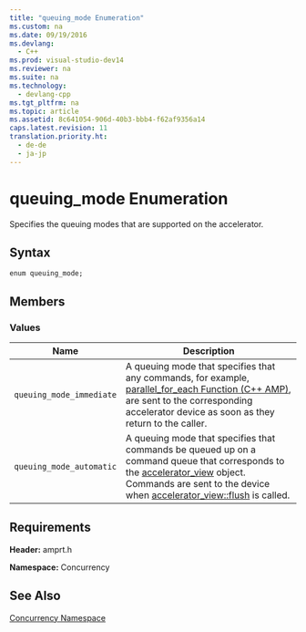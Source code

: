 ```yaml
---
title: "queuing_mode Enumeration"
ms.custom: na
ms.date: 09/19/2016
ms.devlang: 
  - C++
ms.prod: visual-studio-dev14
ms.reviewer: na
ms.suite: na
ms.technology: 
  - devlang-cpp
ms.tgt_pltfrm: na
ms.topic: article
ms.assetid: 8c641054-906d-40b3-bbb4-f62af9356a14
caps.latest.revision: 11
translation.priority.ht: 
  - de-de
  - ja-jp
---
```

# queuing_mode Enumeration
Specifies the queuing modes that are supported on the accelerator.  
  
## Syntax  
  
```  
enum queuing_mode;  
```  
  
## Members  
  
### Values  
  
|Name|Description|  
|----------|-----------------|  
|`queuing_mode_immediate`|A queuing mode that specifies that any commands, for example, [parallel_for_each Function (C++ AMP)](../vs140/parallel_for_each-Function--C---AMP-.md), are sent to the corresponding accelerator device as soon as they return to the caller.|  
|`queuing_mode_automatic`|A queuing mode that specifies that commands be queued up on a command queue that corresponds to the [accelerator_view](../vs140/accelerator_view-Class.md) object. Commands are sent to the device when [accelerator_view::flush](../vs140/accelerator_view--flush-Method.md) is called.|  
  
## Requirements  
 **Header:** amprt.h  
  
 **Namespace:** Concurrency  
  
## See Also  
 [Concurrency Namespace](../vs140/Concurrency-Namespace--C---AMP-.md)